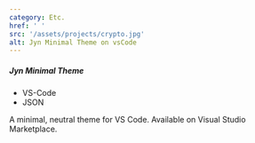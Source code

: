```yaml
---
category: Etc.
href: ' '
src: '/assets/projects/crypto.jpg'
alt: Jyn Minimal Theme on vsCode
---
```


##### Jyn Minimal Theme

-   VS-Code
-   JSON

A minimal, neutral theme for VS Code. Available on Visual Studio Marketplace.
